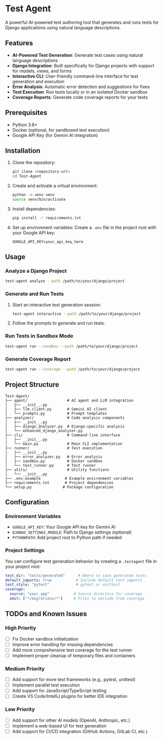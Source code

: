 # Test Agent

A powerful AI-powered test authoring tool that generates and runs tests for Django applications using natural language descriptions.

## Features

- **AI-Powered Test Generation**: Generate test cases using natural language descriptions
- **Django Integration**: Built specifically for Django projects with support for models, views, and forms
- **Interactive CLI**: User-friendly command-line interface for test generation and execution
- **Error Analysis**: Automatic error detection and suggestions for fixes
- **Test Execution**: Run tests locally or in an isolated Docker sandbox
- **Coverage Reports**: Generate code coverage reports for your tests

## Prerequisites

- Python 3.8+
- Docker (optional, for sandboxed test execution)
- Google API Key (for Gemini AI integration)

## Installation

1. Clone the repository:
   ```bash
   git clone <repository-url>
   cd Test-Agent
   ```

2. Create and activate a virtual environment:
   ```bash
   python -m venv venv
   source venv/bin/activate
   ```

3. Install dependencies:
   ```bash
   pip install -r requirements.txt
   ```

4. Set up environment variables:
   Create a `.env` file in the project root with your Google API key:
   ```
   GOOGLE_API_KEY=your_api_key_here
   ```

## Usage

### Analyze a Django Project

```bash
test-agent analyze --path /path/to/your/django/project
```

### Generate and Run Tests

1. Start an interactive test generation session:
   ```bash
   test-agent interactive --path /path/to/your/django/project
   ```

2. Follow the prompts to generate and run tests.

### Run Tests in Sandbox Mode

```bash
test-agent run --sandbox --path /path/to/your/django/project
```

### Generate Coverage Report

```bash
test-agent run --coverage --path /path/to/your/django/project
```

## Project Structure

```
Test-Agent/
├── agent/                  # AI agent and LLM integration
│   ├── __init__.py
│   ├── llm_client.py       # Gemini AI client
│   └── prompts.py          # Prompt templates
├── analyzer/               # Code analysis components
│   ├── __init__.py
│   ├── django_analyzer.py  # Django-specific analysis
│   └── enhanced_django_analyzer.py
├── cli/                    # Command-line interface
│   ├── __init__.py
│   └── main.py             # Main CLI implementation
├── runner/                 # Test execution
│   ├── __init__.py
│   ├── error_analyzer.py   # Error analysis
│   ├── sandbox.py          # Docker sandbox
│   └── test_runner.py      # Test runner
├── utils/                  # Utility functions
│   └── __init__.py
├── .env.example           # Example environment variables
├── requirements.txt       # Project dependencies
└── setup.py              # Package configuration
```

## Configuration

### Environment Variables

- `GOOGLE_API_KEY`: Your Google API key for Gemini AI
- `DJANGO_SETTINGS_MODULE`: Path to Django settings (optional)
- `PYTHONPATH`: Add project root to Python path if needed

### Project Settings

You can configure test generation behavior by creating a `.testagent` file in your project root:

```yaml
test_dir: "tests/generated"      # Where to save generated tests
default_imports: true           # Include default test imports
test_style: "pytest"            # pytest or unittest
coverage:
  source: "your_app"           # Source directory for coverage
  omit: ["*/migrations/*"]     # Files to exclude from coverage
```

## TODOs and Known Issues

### High Priority
- [ ] Fix Docker sandbox initialization
- [ ] Improve error handling for missing dependencies
- [ ] Add more comprehensive test coverage for the test runner
- [ ] Implement proper cleanup of temporary files and containers

### Medium Priority
- [ ] Add support for more test frameworks (e.g., pytest, unittest)
- [ ] Implement parallel test execution
- [ ] Add support for JavaScript/TypeScript testing
- [ ] Create VS Code/IntelliJ plugins for better IDE integration

### Low Priority
- [ ] Add support for other AI models (OpenAI, Anthropic, etc.)
- [ ] Implement a web-based UI for test generation
- [ ] Add support for CI/CD integration (GitHub Actions, GitLab CI, etc.)
